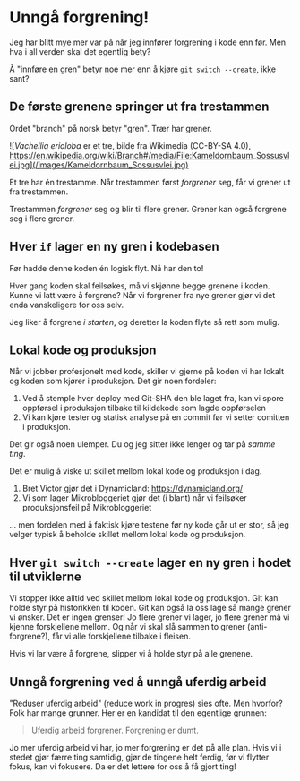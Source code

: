 # Unngå forgrening!

Jeg har blitt mye mer var på når jeg innfører forgrening i kode enn før.
Men hva i all verden skal det egentlig bety?

Å "innføre en gren" betyr noe mer enn å kjøre `git switch --create`, ikke sant?

## De første grenene springer ut fra trestammen

Ordet "branch" på norsk betyr "gren".
Trær har grener.

![_Vachellia erioloba_ er et tre, bilde fra Wikimedia (CC-BY-SA 4.0), https://en.wikipedia.org/wiki/Branch#/media/File:Kameldornbaum_Sossusvlei.jpg](/images/Kameldornbaum_Sossusvlei.jpg)

Et tre har én trestamme.
Når trestammen først _forgrener_ seg, får vi grener ut fra trestammen.

Trestammen _forgrener_ seg og blir til flere grener.
Grener kan også forgrene seg i flere grener.

## Hver `if` lager en ny gren i kodebasen

Før hadde denne koden én logisk flyt.
Nå har den to!

Hver gang koden skal feilsøkes, må vi skjønne begge grenene i koden.
Kunne vi latt være å forgrene?
Når vi forgrener fra nye grener gjør vi det enda vanskeligere for oss selv.

Jeg liker å forgrene _i starten_, og deretter la koden flyte så rett som mulig.

## Lokal kode og produksjon

Når vi jobber profesjonelt med kode, skiller vi gjerne på koden vi har lokalt og koden som kjører i produksjon.
Det gir noen fordeler:

1. Ved å stemple hver deploy med Git-SHA den ble laget fra, kan vi spore oppførsel i produksjon tilbake til kildekode som lagde oppførselen
2. Vi kan kjøre tester og statisk analyse på en commit før vi setter comitten i produksjon.

Det gir også noen ulemper.
Du og jeg sitter ikke lenger og tar på _samme ting_.

Det er mulig å viske ut skillet mellom lokal kode og produksjon i dag.

1. Bret Victor gjør det i Dynamicland: https://dynamicland.org/
2. Vi som lager Mikrobloggeriet gjør det (i blant) når vi feilsøker produksjonsfeil på Mikrobloggeriet

... men fordelen med å faktisk kjøre testene før ny kode går ut er stor, så jeg velger typisk å beholde skillet mellom lokal kode og produksjon.

## Hver `git switch --create` lager en ny gren i hodet til utviklerne

Vi stopper ikke alltid ved skillet mellom lokal kode og produksjon.
Git kan holde styr på historikken til koden.
Git kan også la oss lage så mange grener vi ønsker.
Det er ingen grenser!
Jo flere grener vi lager, jo flere grener må vi kjenne forskjellene mellom.
Og når vi skal slå sammen to grener (anti-forgrene?), får vi alle forskjellene tilbake i fleisen.

Hvis vi lar være å forgrene, slipper vi å holde styr på alle grenene.

## Unngå forgrening ved å unngå uferdig arbeid

"Reduser uferdig arbeid" (reduce work in progres) sies ofte.
Men hvorfor?
Folk har mange grunner.
Her er en kandidat til den egentlige grunnen:

> Uferdig arbeid forgrener.
> Forgrening er dumt.

Jo mer uferdig arbeid vi har, jo mer forgrening er det på alle plan.
Hvis vi i stedet gjør færre ting samtidig, gjør de tingene helt ferdig, før vi flytter fokus, kan vi fokusere.
Da er det lettere for oss å få gjort ting!

